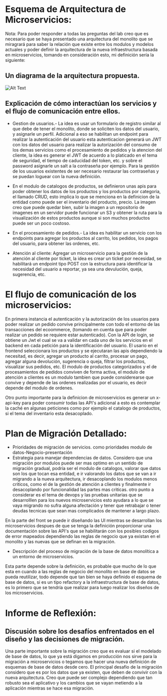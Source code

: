 
# Esquema de Arquitectura de Microservicios:

Nota: Para poder responder a todas las preguntas del lab creo que es necesario que se haya presentado una arquitectura del monolito que se miragrará para saber la relación que existe entre los modulos y modelos actuales y poder definir la arquitectura de la nueva infraestructura basada en microservicios, tomando en consideración esto, mi definición sería la siguiente:

## Un diagrama de la arquitectura propuesta.

![ Alt Text](URL)

## Explicación de cómo interactúan los servicios y el flujo de comunicación entre ellos.

- Gestion de usuarios.- La idea es usar un formulario de registro similar al que debe de tener el monolito, donde se soliciten los datos del usuario, y asignarle un perfil. Adicional a eso se habilitan un endpoint para realizar la autenticación  del usuario esta autenticacion 
    generará un JWT con los datos del usuario para realizar la autorización del consumo de los demas servicios como el procesamiento de pedidos y la atencion del cliente, la idea es generar el JWT de acuerdo a lo platicado en el tema de seguridad, el tiempo de caducidad del token, etc. y sobre el password asignarle un salt a la contraseña por ejemplo.
    Para la gestión de los usuarios existentes de ser necesario restaurar las contraseñas y se puedan loguear con la nueva definición.
    

- En el modulo de catalogos de productos, se definieron unas apis para poder obtener los datos de los productos y los productos por categoria, el llamado CRUD, esto implica lo que se menciona en la definicion de la entidad como puede ser el inventario del producto, precio. La imagen creo que puede quedar bien, subir la imagen a un repositorio de imagenes en un servidor puede funcionar un S3 y obtener la ruta para la visualización de estos productos aunque si son muchos productos puede ser un poco costoso. 
    
- En el procesamiento de pedidos.- La idea es habilitar un servicio con los endpoints para agregar los productos al carrito, los pedidos, los pagos del usuario, para obtener las ordenes, etc.

- Atención al cliente: Agregar un microservicio para la gestión de la atención al cliente por ticket, la idea es crear un ticket por necesidad, se habilitará un endpoint tipo POST con la estructura para identificar la necesidad del usuario a reportar, ya sea una devulución, queja, sugerencia, etc.


# El flujo de comunicación de los microservicios: 

En primera instancia el autenticación y la autorización de los usuarios para poder realizar un pedido convive principalmente con todo el entorno de las transacciones del ecoommerce, (tomando en cuenta que para poder realizar un pedido se requiere estar autenticado). Con la API de login, se obtiene un Jwt el cual se va a validar en cada uno de los servicios en el backend en cada petición para la identificación del usuario. El usario en el frontend seleccionara los productos y se ejecutaran las apis dependiendo la necesitad, es decir, agregar un producto al carrito, procesar un pago, agregar alguna devolución, sugerencia o queja, filtrar los productos, visualizar sus pedidos, etc. El modulo de productos categorizados y el de procesamientos de pedidos conviven de forma activa, el modulo de atención a clientes es un modulo tambien que puede considerearse que convive y depende de las ordenes realizadas por el usuario, es decir depende del modulo de ordenes. 

Otro punto importante para la definicion de microservicios es generar un x-api-key para poder consumir todas las API's adicional a esto es contemplar la caché en algunas peticiones como por ejemplo el catalogo de productos, si el tema del inventario esta desacoplado. 


# Plan de Migración Detallado:
- Prioridades de migración de servicios.
como prioridades modulo de datos-Negocio-presentación 
- Estrategia para manejar dependencias de datos.
Considero que una migración por modulos puede ser mas optimo en un sentido de migración gradual, podría ser el modulo de catalogos, valorar que datos son los que tocan esa entidad, e ir valorando los datos que se van a ir migrando a la nueva arquitectura, ir desacoplando los modulos menos criticos, como el de la gestión de atención a clientes y finalmente ir desacoplando por funcionalidad las partes mas criticas. otro punto a considerar es el tema de devops y las pruebas unitarias que se desarrolllen para los nuevos microservicios esto ayudara a lo que se vaya migrando no sufra alguna afectación y tener que retrabajar o tener deudas tecnicas que sean mas complicados de mantener a largo plazo.

En la parte del front se puede ir diseñando las UI mientras se desarrollan los microservicios despues de que se tenga la definición proporcionar una documentación sobre las API's que se habilitarán con los posibles codigos de error mapeados dependiendo las reglas de negocio que ya existan en el monolito y las nuevas que se definan en la migración.

- Descripción del proceso de migración de la base de datos monolítica a un entorno de microservicios.
        
Esta parte depende sobre la definición, es probable que mucho de lo que esta en cuando a las reglas de negocio del monolito en base de datos se pueda reutilizar, todo depende que tan bien se haya definido el esquema de base de datos, si es un tipo refactory a la infraestructura de base de datos, es lo primero que se tendría que realizar para luego realizar los diseños de los microservicios.
        
# Informe de Reflexión:

## Discusión sobre los desafíos enfrentados en el diseño y las decisiones de migración.

Una parte importante sobre la migración creo que es evaluar si el modelado de base de datos, lo que ya está digamos en producción nos sirve para la migración a microservicios o tegamos que hacer una nueva definición  de esquemas de base de datos desde cero. El principal desafio de la migración considero que es por los datos que ya existen, que deben de convivir con la nueva arquitectura. Creo que puede ser complejo dependiendo que tan robusto sea el aplicativo y los cambios que se vayan metiendo a la aplicación mientras se hace esa migración.
